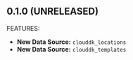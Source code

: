 ## 0.1.0 (UNRELEASED)

FEATURES:

* **New Data Source:** `clouddk_locations`
* **New Data Source:** `clouddk_templates`
